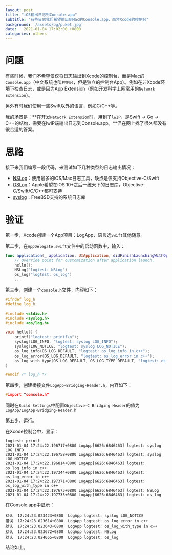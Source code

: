 ```yaml
---
layout: post
title: "iOS输出日志到Console.app"
subtitle: "有些日志我们希望输出到Mac的Console.app，而非Xcode的控制台"
background: '/assets/bg/puket.jpg'
date:   2021-01-04 17:02:00 +0800
categories: others
---
```


# 问题

有些时候，我们不希望仅仅将日志输出到Xcode的控制台，而是Mac的`Console.app`（中文系统也叫`控制台`，但是独立的控制台App）。例如在非Xcode环境下检查日志，或是因为App Extension（例如开发科学上网常用的`Network Extension`）。

另外有时我们使用一些Swift以外的语言，例如C/C++等。

我的场景是：**在开发`Network Extension`时，用到了`lwIP`，是Swift -> Go -> C++的结构，需要在lwIP端输出日志到Console.app。**但在网上找了很久都没有很合适的答案。

# 思路

接下来我们编写一段代码，来测试如下几种类型的日志输出情况：

- [NSLog](https://developer.apple.com/documentation/foundation/1395275-nslog)：使用最多的iOS/Mac日志工具，缺点是仅支持Objective-C/Swift
- [OSLog](https://developer.apple.com/documentation/os/logging)：Apple希望在iOS 10+之后一统天下的日志库，Objective-C/Swift/C/C++都可支持
- [syslog](https://github.com/openbsd/src/blob/master/sys/sys/syslog.h)：FreeBSD支持的系统日志库

# 验证

第一步，Xcode创建一个App项目：LogApp，语言选`Swift`其他随意。

第二步，在`AppDelegate.swift`文件中的启动函数中，输入：

```swift
func application(_ application: UIApplication, didFinishLaunchingWithOptions launchOptions: [UIApplication.LaunchOptionsKey: Any]?) -> Bool {
    // Override point for customization after application launch.
    hello();
    NSLog("logtest: NSLog")
    os_log("logtest: os_log")
    ...
```

第三步，创建一个`console.h`文件，内容如下：

```c
#ifndef log_h
#define log_h

#include <stdio.h>
#include <syslog.h>
#include <os/log.h>

void hello() {
    printf("logtest: printf\n");
    syslog(LOG_INFO, "logtest: syslog LOG_INFO");
    syslog(LOG_NOTICE, "logtest: syslog LOG_NOTICE");
    os_log_info(OS_LOG_DEFAULT, "logtest: os_log_info in c++");
    os_log_error(OS_LOG_DEFAULT, "logtest: os_log_error in c++");
    os_log_with_type(OS_LOG_DEFAULT, OS_LOG_TYPE_DEFAULT, "logtest: os_log_with_type in c++");
}

#endif /* log_h */
```

第四步，创建桥接文件`LogApp-Bridging-Header.h`，内容如下：

```c
#import "console.h"
```

同时在`Build Settings`中配置`Objective-C Bridging Header`的值为`LogApp/LogApp-Bridging-Header.h`

第五步，运行。

在Xcode控制台中，显示：

```
logtest: printf
2021-01-04 17:24:22.196717+0800 LogApp[6626:6846463] logtest: syslog LOG_INFO
2021-01-04 17:24:22.196758+0800 LogApp[6626:6846463] logtest: syslog LOG_NOTICE
2021-01-04 17:24:22.196814+0800 LogApp[6626:6846463] logtest: os_log_info in c++
2021-01-04 17:24:22.197344+0800 LogApp[6626:6846463] logtest: os_log_error in c++
2021-01-04 17:24:22.197371+0800 LogApp[6626:6846463] logtest: os_log_with_type in c++
2021-01-04 17:24:22.197675+0800 LogApp[6626:6846463] logtest: NSLog
2021-01-04 17:24:22.197735+0800 LogApp[6626:6846463] logtest: os_log
```

在Console.app中显示：

```
默认  17:24:23.023423+0800  LogApp logtest: syslog LOG_NOTICE
错误  17:24:23.023614+0800  LogApp logtest: os_log_error in c++
默认  17:24:23.023643+0800  LogApp logtest: os_log_with_type in c++
默认  17:24:23.023672+0800  LogApp logtest: NSLog
默认  17:24:23.024055+0800  LogApp logtest: os_log
```

结论如上。
